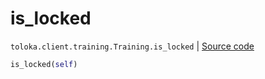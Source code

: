 # is_locked
`toloka.client.training.Training.is_locked` | [Source code](https://github.com/Toloka/toloka-kit/blob/v1.2.0.post1/src/client/training.py#L126)

```python
is_locked(self)
```

